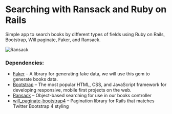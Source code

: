 # Searching with Ransack and Ruby on Rails

Simple app to search books by different types of fields using Ruby on Rails, Bootstrap, Will paginate, Faker, and Ransack.

![Ransack](http://blog.magmalabs.io/wp-content/uploads/2019/02/Screen-Shot-2019-02-26-at-3.56.57-PM.png)

### Dependencies:

- [Faker](https://github.com/stympy/faker) – A library for generating fake data, we will use this gem to generate books data.
- [Bootstrap](https://github.com/twbs/bootstrap-rubygem) – The most popular HTML, CSS, and JavaScript framework for developing responsive, mobile first projects on the web.
- [Ransack](https://github.com/activerecord-hackery/ransack) – Object-based searching for use in our books controller
- [will_paginate-bootstrap4](https://github.com/delef/will_paginate-bootstrap4) – Pagination library for Rails that matches Twitter Bootstrap 4 styling

